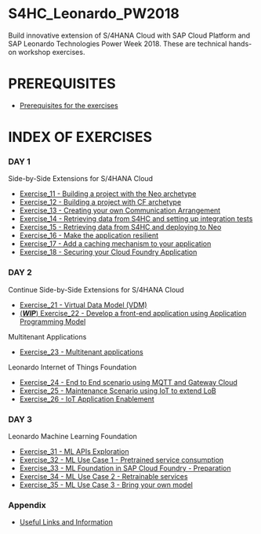 # S4HC\_Leonardo\_PW2018
Build innovative extension of S/4HANA Cloud with SAP Cloud Platform and SAP Leonardo Technologies Power Week 2018. These are technical hands-on workshop exercises.


# PREREQUISITES

- [Prerequisites for the exercises](Prerequisites/Prerequisites.md)

# INDEX OF EXERCISES 

### DAY 1
Side-by-Side Extensions for S/4HANA Cloud

- [Exercise\_11 - Building a project with the Neo archetype](Day1/Exercise_11/Exercise_11.md)
- [Exercise\_12 - Building a project with CF archetype](Day1/Exercise_12/Exercise_12.md)
- [Exercise\_13 - Creating your own Communication Arrangement](Day1/Exercise_13/Exercise_13.md)
- [Exercise\_14 - Retrieving data from S4HC and setting up integration tests](Day1/Exercise_14/Exercise_14.md)
- [Exercise\_15 - Retrieving data from S4HC and deploying to Neo](Day1/Exercise_15/Exercise_15.md)
- [Exercise\_16 - Make the application resilient](Day1/Exercise_16/Exercise_16.md)
- [Exercise\_17 - Add a caching mechanism to your application](Day1/Exercise_17/Exercise_17.md)
- [Exercise\_18 - Securing your Cloud Foundry Application](Day1/Exercise_18/Exercise_18.md)



### DAY 2
Continue Side-by-Side Extensions for S/4HANA Cloud  

- [Exercise\_21 - Virtual Data Model (VDM)](Day2/Exercise_21/Exercise_21.md)
- [(***WIP***) Exercise\_22 - Develop a front-end application using Application Programming Model](Day2/Exercise_22/Exercise_22.md)

Multitenant Applications

- [Exercise\_23 - Multitenant applications](Day2/Exercise_23/Exercise_23.md)

Leonardo Internet of Things Foundation

- [Exercise\_24 - End to End scenario using MQTT and Gateway Cloud](Day2/Exercise_24/Exercise_24.md)
- [Exercise\_25 - Maintenance Scenario using IoT to extend LoB](Day2/Exercise_25/Exercise_25.md)
- [Exercise\_26 - IoT Application Enablement](Day2/Exercise_26/Exercise_26.md)

### DAY 3
Leonardo Machine Learning Foundation

- [Exercise\_31 - ML APIs Exploration](Day3/Exercise_31/Exercise_31.md)
- [Exercise\_32 - ML Use Case 1 - Pretrained service consumption](Day3/Exercise_32/Exercise_32.md)
- [Exercise\_33 - ML Foundation in SAP Cloud Foundry - Preparation](Day3/Exercise_33/Exercise_33.md)
- [Exercise\_34 - ML Use Case 2 - Retrainable services](Day3/Exercise_34/Exercise_34.md)
- [Exercise\_35 - ML Use Case 3 - Bring your own model](Day3/Exercise_35/Exercise_35.md)

### Appendix
- [Useful Links and Information](Appendix/useful_info.md)